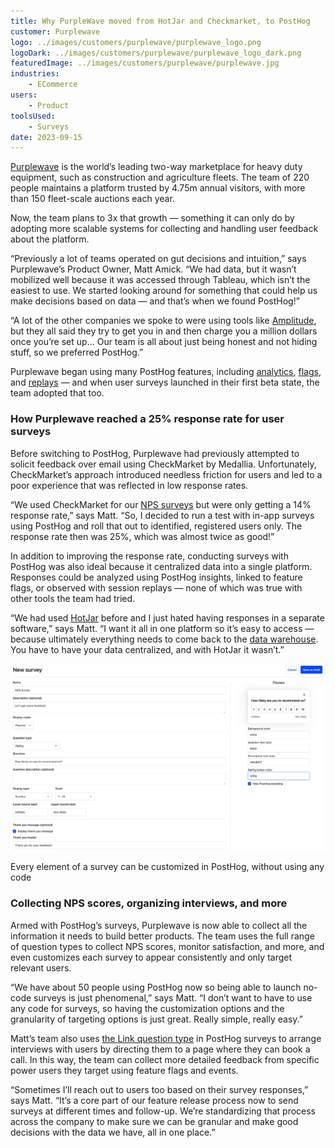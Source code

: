 ```yaml
---
title: Why PurpleWave moved from HotJar and Checkmarket, to PostHog
customer: Purplewave
logo: ../images/customers/purplewave/purplewave_logo.png
logoDark: ../images/customers/purplewave/purplewave_logo_dark.png
featuredImage: ../images/customers/purplewave/purplewave.jpg
industries:
    - ECommerce
users:
    - Product
toolsUsed:
    - Surveys
date: 2023-09-15
---
```


[Purplewave](https://www.purplewave.com/) is the world’s leading two-way marketplace for heavy duty equipment, such as construction and agriculture fleets. The team of 220 people maintains a platform trusted by 4.75m annual visitors, with more than 150 fleet-scale auctions each year. 

Now, the team plans to 3x that growth — something it can only do by adopting more scalable systems for collecting and handling user feedback about the platform. 

“Previously a lot of teams operated on gut decisions and intuition,” says Purplewave’s Product Owner, Matt Amick. “We had data, but it wasn’t mobilized well because it was accessed through Tableau, which isn’t the easiest to use. We started looking around for something that could help us make decisions based on data — and that’s when we found PostHog!”

“A lot of the other companies we spoke to were using tools like [Amplitude](/blog/posthog-vs-amplitude), but they all said they try to get you in and then charge you a million dollars once you’re set up... Our team is all about just being honest and not hiding stuff, so we preferred PostHog.”

Purplewave began using many PostHog features, including [analytics](/product-analytics), [flags](/feature-flags), and [replays](/session-replay) — and when user surveys launched in their first beta state, the team adopted that too.

<BorderWrapper>
<Quote
    imageSource="/images/customers/purplewave_matt.jpg"
    size="md"
    name="Matt Amick"
    title="Product Owner, Purplewave"
    quote={`“I love everything about PostHog from the design to the culture, just everything. When the team launched the surveys beta and we could make no-code surveys and have everything in one place too? That was just phenomenal.”`}
/>
</BorderWrapper>

### How Purplewave reached a 25% response rate for user surveys

Before switching to PostHog, Purplewave had previously attempted to solicit feedback over email using CheckMarket by Medallia. Unfortunately, CheckMarket’s approach introduced needless friction for users and led to a poor experience that was reflected in low response rates. 

“We used CheckMarket for our [NPS surveys](/tutorials/nps-survey) but were only getting a 14% response rate,” says Matt. “So, I decided to run a test with in-app surveys using PostHog and roll that out to identified, registered users only. The response rate then was 25%, which was almost twice as good!”

In addition to improving the response rate, conducting surveys with PostHog was also ideal because it centralized data into a single platform. Responses could be analyzed using PostHog insights, linked to feature flags, or observed with session replays — none of which was true with other tools the team had tried. 

“We had used [HotJar](/blog/posthog-vs-hotjar) before and I just hated having responses in a separate software,” says Matt. “I want it all in one platform so it’s easy to access — because ultimately everything needs to come back to the [data warehouse](/docs/data-warehouse). You have to have your data centralized, and with HotJar it wasn’t.” 


![PostHog surveys](../images/customers/purplewave/purplewave_survey.png)
<Caption>Every element of a survey can be customized in PostHog, without using any code</Caption>


### Collecting NPS scores, organizing interviews, and more

Armed with PostHog’s surveys, Purplewave is now able to collect all the information it needs to build better products. The team uses the full range of question types to collect NPS scores, monitor satisfaction, and more, and even customizes each survey to appear consistently and only target relevant users.  

“We have about 50 people using PostHog now so being able to launch no-code surveys is just phenomenal,” says Matt. “I don’t want to have to use any code for surveys, so having the customization options and the granularity of targeting options is just great. Really simple, really easy.”

Matt’s team also uses [the Link question type](/docs/surveys/new) in PostHog surveys to arrange interviews with users by directing them to a page where they can book a call. In this way, the team can collect more detailed feedback from specific power users they target using feature flags and events.

“Sometimes I’ll reach out to users too based on their survey responses,” says Matt. “It’s a core part of our feature release process now to send surveys at different times and follow-up. We’re standardizing that process across the company to make sure we can be granular and make good decisions with the data we have, all in one place.”
